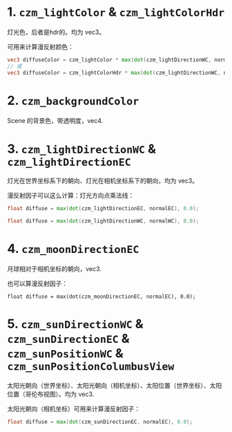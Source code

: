 # 1. `czm_lightColor` & `czm_lightColorHdr`

灯光色，后者是hdr的。均为 vec3。

可用来计算漫反射颜色：

``` glsl
vec3 diffuseColor = czm_lightColor * max(dot(czm_lightDirectionWC, normalWC), 0.0);
// 或
vec3 diffuseColor = czm_lightColorHdr * max(dot(czm_lightDirectionWC, normalWC), 0.0);
```



# 2. `czm_backgroundColor`

Scene 的背景色，带透明度，vec4.



# 3. `czm_lightDirectionWC` & `czm_lightDirectionEC`

灯光在世界坐标系下的朝向、灯光在相机坐标系下的朝向，均为 vec3。

漫反射因子可以这么计算：灯光方向点乘法线：

```glsl
float diffuse = max(dot(czm_lightDirectionEC, normalEC), 0.0);

float diffuse = max(dot(czm_lightDirectionWC, normalWC), 0.0);
```



# 4. `czm_moonDirectionEC`

月球相对于相机坐标的朝向，vec3.

也可以算漫反射因子：

``` 
float diffuse = max(dot(czm_moonDirectionEC, normalEC), 0.0);
```



# 5. `czm_sunDirectionWC` & `czm_sunDirectionEC` & `czm_sunPositionWC` & `czm_sunPositionColumbusView`

太阳光朝向（世界坐标）、太阳光朝向（相机坐标）、太阳位置（世界坐标）、太阳位置（哥伦布视图）。均为 vec3.

太阳光朝向（相机坐标）可用来计算漫反射因子：

``` glsl
float diffuse = max(dot(czm_sunDirectionEC, normalEC), 0.0);
```



